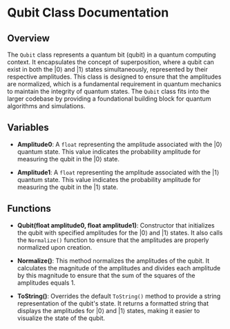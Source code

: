 # Qubit Class Documentation

## Overview
The `Qubit` class represents a quantum bit (qubit) in a quantum computing context. It encapsulates the concept of superposition, where a qubit can exist in both the |0⟩ and |1⟩ states simultaneously, represented by their respective amplitudes. This class is designed to ensure that the amplitudes are normalized, which is a fundamental requirement in quantum mechanics to maintain the integrity of quantum states. The `Qubit` class fits into the larger codebase by providing a foundational building block for quantum algorithms and simulations.

## Variables

- **Amplitude0**: A `float` representing the amplitude associated with the |0⟩ quantum state. This value indicates the probability amplitude for measuring the qubit in the |0⟩ state.
  
- **Amplitude1**: A `float` representing the amplitude associated with the |1⟩ quantum state. This value indicates the probability amplitude for measuring the qubit in the |1⟩ state.

## Functions

- **Qubit(float amplitude0, float amplitude1)**: Constructor that initializes the qubit with specified amplitudes for the |0⟩ and |1⟩ states. It also calls the `Normalize()` function to ensure that the amplitudes are properly normalized upon creation.

- **Normalize()**: This method normalizes the amplitudes of the qubit. It calculates the magnitude of the amplitudes and divides each amplitude by this magnitude to ensure that the sum of the squares of the amplitudes equals 1.

- **ToString()**: Overrides the default `ToString()` method to provide a string representation of the qubit's state. It returns a formatted string that displays the amplitudes for |0⟩ and |1⟩ states, making it easier to visualize the state of the qubit.